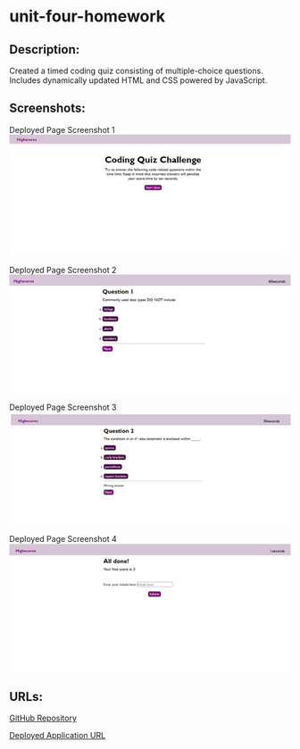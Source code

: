 # unit-four-homework

## Description: 
Created a timed coding quiz consisting of multiple-choice questions. Includes dynamically updated HTML and CSS powered by JavaScript. 

## Screenshots: 
Deployed Page Screenshot 1 
<img src='assets\images\Screenshot 1.png' alt='Screenshot 1 of deployed page'>


Deployed Page Screenshot 2
<img src='assets\images\Screenshot 2.png' alt='Screenshot 2 of deployed page'>


Deployed Page Screenshot 3
<img src='assets\images\Screenshot 3.png' alt='Screenshot 3 of deployed page'>


Deployed Page Screenshot 4
<img src='assets\images\Screenshot 4.png' alt='Screenshot 4 of deployed page'>

## URLs:

<a href="https://github.com/mlward639/unit-four-homework">GitHub Repository</a>

<a href="https://mlward639.github.io/unit-four-homework/">Deployed Application URL</a>